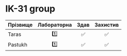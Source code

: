 # IK-31 group

| Прізвище      | Лабораторна   | Здав  | Захистив  |
| :------------ |:---:| :------------------:| :------------------:|
| Taras  |:one: |:white_check_mark: |:white_check_mark: |
| Pastukh  |:one: |:white_check_mark: |:white_check_mark: |
